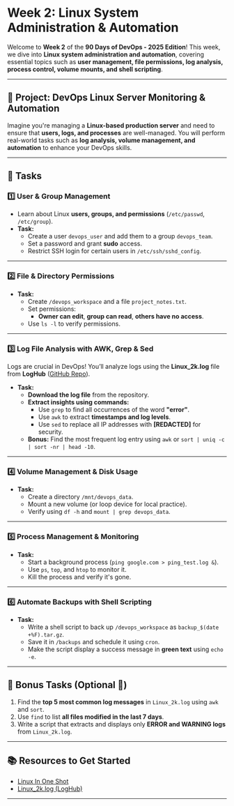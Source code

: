 # Week 2: Linux System Administration & Automation

Welcome to **Week 2** of the **90 Days of DevOps - 2025 Edition**! This week, we dive into **Linux system administration and automation**, covering essential topics such as **user management, file permissions, log analysis, process control, volume mounts, and shell scripting**.

---

## 🚀 Project: DevOps Linux Server Monitoring & Automation
Imagine you're managing a **Linux-based production server** and need to ensure that **users, logs, and processes** are well-managed. You will perform real-world tasks such as **log analysis, volume management, and automation** to enhance your DevOps skills.

---

## 📌 Tasks

### **1️⃣ User & Group Management**
- Learn about Linux **users, groups, and permissions** (`/etc/passwd`, `/etc/group`).
- **Task:**  
  - Create a user `devops_user` and add them to a group `devops_team`.
  - Set a password and grant **sudo** access.
  - Restrict SSH login for certain users in `/etc/ssh/sshd_config`.

---

### **2️⃣ File & Directory Permissions**
- **Task:**  
  - Create `/devops_workspace` and a file `project_notes.txt`.
  - Set permissions:
    - **Owner can edit**, **group can read**, **others have no access**.
  - Use `ls -l` to verify permissions.

---

### **3️⃣ Log File Analysis with AWK, Grep & Sed**
Logs are crucial in DevOps! You’ll analyze logs using the **Linux_2k.log** file from **LogHub** ([GitHub Repo](https://github.com/logpai/loghub/blob/master/Linux/Linux_2k.log)).

- **Task:**  
  - **Download the log file** from the repository.
  - **Extract insights using commands:**
    - Use `grep` to find all occurrences of the word **"error"**.
    - Use `awk` to extract **timestamps and log levels**.
    - Use `sed` to replace all IP addresses with **[REDACTED]** for security.
  - **Bonus:** Find the most frequent log entry using `awk` or `sort | uniq -c | sort -nr | head -10`.

---

### **4️⃣ Volume Management & Disk Usage**
- **Task:**  
  - Create a directory `/mnt/devops_data`.
  - Mount a new volume (or loop device for local practice).
  - Verify using `df -h` and `mount | grep devops_data`.

---

### **5️⃣ Process Management & Monitoring**
- **Task:**  
  - Start a background process (`ping google.com > ping_test.log &`).
  - Use `ps`, `top`, and `htop` to monitor it.
  - Kill the process and verify it's gone.

---

### **6️⃣ Automate Backups with Shell Scripting**
- **Task:**  
  - Write a shell script to back up `/devops_workspace` as `backup_$(date +%F).tar.gz`.
  - Save it in `/backups` and schedule it using `cron`.
  - Make the script display a success message in **green text** using `echo -e`.

---

## 🎯 Bonus Tasks (Optional 🚀)
1. Find the **top 5 most common log messages** in `Linux_2k.log` using `awk` and `sort`.
2. Use `find` to list **all files modified in the last 7 days**.
3. Write a script that extracts and displays only **ERROR and WARNING logs** from `Linux_2k.log`.

---

## 📚 Resources to Get Started
- [Linux In One Shot](https://youtu.be/e01GGTKmtpc?si=FSVNFRwdNC0NZeba)
- [Linux_2k.log (LogHub)](https://github.com/logpai/loghub/blob/master/Linux/Linux_2k.log)

---
